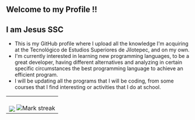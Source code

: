 ## Welcome to my Profile !!
## I am Jesus SSC
* This is my GitHub profile where I upload all the knowledge I'm acquiring at the Tecnológico de Estudios Superiores de Jilotepec, and on my own.
* I'm currently interested in learning new programming languages, to be a great developer, having different alternatives and analyzing in certain specific circumstances the best programming language to achieve an efficient program.
* I will be updating all the programs that I will be coding, from some courses that I find interesting or activities that I do at school.



<!--- stats & Trophy (start) -->
   
  <!--- stats (start) -->
<table align="center">
<tr border="none">
<td >
  <br>
  <img  align="center"  src="https://github-readme-stats.anuraghazra1.vercel.app/api/top-langs/?username=JesusSantiago31&theme=dark&hide_border=false&no-bg=true&no-frame=true&langs_count=10"/>
  
  
  <img  title="🔥 Get streak stats for your profile at git.io/streak-stats" alt="Mark streak" src="https://github-readme-streak-stats.herokuapp.com/?user=JesusSantiago31&theme=dark&hide_border=false" /> 

  </br>
</td>

<!--
**JesusSantiago31/JesusSantiago31** is a ✨ _special_ ✨ repository because its `README.md` (this file) appears on your GitHub profile.

Here are some ideas to get you started:

- 🔭 I’m currently working on ...
- 🌱 I’m currently learning ...
- 👯 I’m looking to collaborate on ...
- 🤔 I’m looking for help with ...
- 💬 Ask me about ...
- 📫 How to reach me: ...
- 😄 Pronouns: ...
- ⚡ Fun fact: ...
-->

